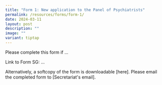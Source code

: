 ```yaml
---
title: "Form 1: New application to the Panel of Psychiatrists"
permalink: /resources/forms/form-1/
date: 2024-03-11
layout: post
description: ""
image: ""
variant: tiptap
---
```

<p>Please complete this form if ...</p>
<p></p>
<p>Link to Form SG: ...</p>
<p></p>
<p>Alternatively, a softcopy of the form is downloadable [here]. Please email
the completed form to [Secretariat's email].</p>
<p></p>